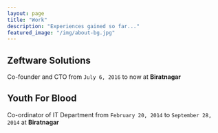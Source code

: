 ```yaml
---
layout: page
title: "Work"
description: "Experiences gained so far..."
featured_image: "/img/about-bg.jpg"
---
```


## Zeftware Solutions
Co-founder and CTO from `July 6, 2016` to now at **Biratnagar**

## Youth For Blood
Co-ordinator of IT Department from `February 20, 2014` to `September 28, 2014` at **Biratnagar**